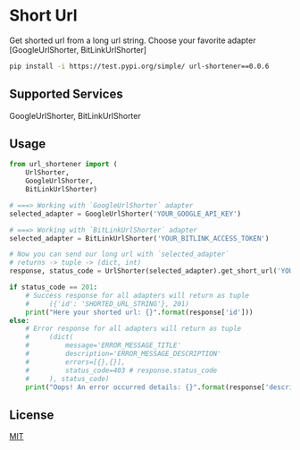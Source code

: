 # Short Url
Get shorted url from a long url string. Choose your favorite adapter [GoogleUrlShorter, BitLinkUrlShorter]

```bash
pip install -i https://test.pypi.org/simple/ url-shortener==0.0.6
```

## Supported Services
GoogleUrlShorter, BitLinkUrlShorter 
## Usage

```python
from url_shortener import (
    UrlShorter, 
    GoogleUrlShorter, 
    BitLinkUrlShorter)

# ===> Working with `GoogleUrlShorter` adapter
selected_adapter = GoogleUrlShorter('YOUR_GOOGLE_API_KEY')

# ===> Working with `BitLinkUrlShorter` adapter
selected_adapter = BitLinkUrlShorter('YOUR_BITLINK_ACCESS_TOKEN')

# Now you can send our long url with `selected_adapter` 
# returns -> tuple -> (dict, int)
response, status_code = UrlShorter(selected_adapter).get_short_url('YOUR_LONG_URL_STRING')  

if status_code == 201:
    # Success response for all adapters will return as tuple
    #     ({'id': 'SHORTED_URL_STRING'}, 201)
    print("Here your shorted url: {}".format(response['id']))
else:
    # Error response for all adapters will return as tuple
    #     (dict(
    #         message='ERROR_MESSAGE_TITLE'
    #         description='ERROR_MESSAGE_DESCRIPTION'
    #         errors=[{},{}],
    #         status_code=403 # response.status_code
    #     ), status_code)
    print("Oops! An error occurred details: {}".format(response['description']))


```

## License
[MIT](https://choosealicense.com/licenses/mit/)
